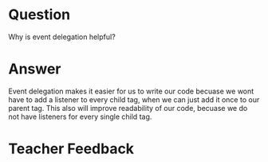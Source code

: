 # Question

Why is event delegation helpful?

# Answer

Event delegation makes it easier for us to write our code becuase we wont have to add a listener to every child tag, when we can just add it once to our parent tag. This also will improve readability of our code, becuase we do not have listeners for every single child tag.

# Teacher Feedback
